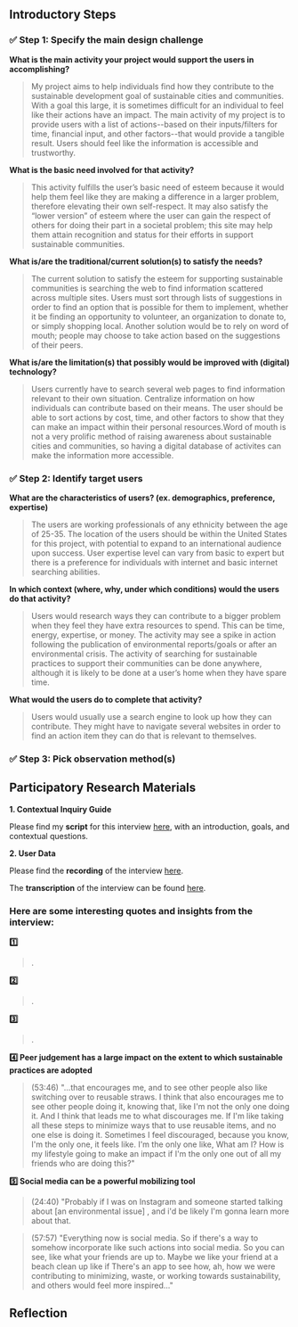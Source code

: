 ## Introductory Steps

### :white_check_mark: Step 1: Specify the main design challenge

**What is the main activity your project would support the users in accomplishing?**
> My project aims to help individuals find how they contribute to the sustainable development goal of sustainable cities and communities. With a goal this large, it is sometimes difficult for an individual to feel like their actions have an impact. The main activity of my project is to provide users with a list of actions--based on their inputs/filters for time, financial input, and other factors--that would provide a tangible result. Users should feel like the information is accessible and trustworthy. 

**What is the basic need involved for that activity?**
> This activity fulfills the user’s basic need of esteem because it would help them feel like they are making a difference in a larger problem, therefore elevating their own self-respect. It may also satisfy the “lower version” of esteem where the user can gain the respect of others for doing their part in a societal problem; this site may help them attain recognition and status for their efforts in support sustainable communities. 

**What is/are the traditional/current solution(s) to satisfy the needs?**
> The current solution to satisfy the esteem for supporting sustainable communities is searching the web to find information scattered across multiple sites. Users must sort through lists of suggestions in order to find an option that is possible for them to implement, whether it be finding an opportunity to volunteer, an organization to donate to, or simply shopping local. Another solution would be to rely on word of mouth; people may choose to take action based on the suggestions of their peers. 

**What is/are the limitation(s) that possibly would be improved with (digital) technology?**
> Users currently have to search several web pages to find information relevant to their own situation. Centralize information on how individuals can contribute based on their means. The user should be able to sort actions by cost, time, and other factors to show that they can make an impact within their personal resources.Word of mouth is not a very prolific method of raising awareness about sustainable cities and communities, so having a digital database of activites can make the information more accessible. 

### :white_check_mark: Step 2: Identify target users

**What are the characteristics of users? (ex. demographics, preference, expertise)**
> The users are working professionals of any ethnicity between the age of 25-35. The location of the users should be within the United States for this project, with potential to expand to an international audience upon success. User expertise level can vary from basic to expert but there is a preference for individuals with internet and basic internet searching abilities. 

**In which context (where, why, under which conditions) would the users do that activity?**
>	Users would research ways they can contribute to a bigger problem when they feel they have extra resources to spend. This can be time, energy, expertise, or money. The activity may see a spike in action following the publication of environmental reports/goals or after an environmental crisis. The activity of searching for sustainable practices to support their communities can be done anywhere, although it is likely to be done at a user’s home when they have spare time. 

**What would the users do to complete that activity?**
> Users would usually use a search engine to look up how they can contribute. They might have to navigate several websites in order to find an action item they can do that is relevant to themselves. 

### :white_check_mark: Step 3: Pick observation method(s)




## Participatory Research Materials

**1. Contextual Inquiry Guide**

Please find my **script** for this interview [here](link), with an introduction, goals, and contextual questions.

**2. User Data**

Please find the **recording** of the interview [here](link).

The **transcription** of the interview can be found [here](link).

### Here are some interesting quotes and insights from the interview:

**:one:**
> .

**:two:**
> .

**:three:**
> .

**:four: Peer judgement has a large impact on the extent to which sustainable practices are adopted**
> (53:46) "...that encourages me, and to see other people also like switching over to reusable straws. I think that also encourages me to see other people doing it, knowing that, like I'm not the only one doing it. And I think that leads me to what discourages me. If I'm like taking all these steps to minimize ways that to use reusable items, and no one else is doing it. Sometimes I feel discouraged, because you know, I'm the only one, it feels like. I'm the only one like, What am I? How is my lifestyle going to make an impact if I'm the only one out of all my friends who are doing this?"

**:five: Social media can be a powerful mobilizing tool**
> (24:40) "Probably if I was on Instagram and someone started talking about [an environmental issue] , and i'd be likely I'm gonna learn more about that. 

> (57:57) "Everything now is social media. So if there's a way to somehow incorporate like such actions into social media. So you can see, like what your friends are up to. Maybe we like your friend at a beach clean up like if There's an app to see how, ah, how we were contributing to minimizing, waste, or working towards sustainability, and others would feel more inspired..."


## Reflection
